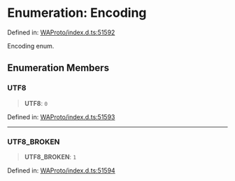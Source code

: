 # Enumeration: Encoding

Defined in: [WAProto/index.d.ts:51592](https://github.com/Fokusdotid/bail/blob/3bd64a6fd6e8fc52d3ec9ba842534bed26103555/WAProto/index.d.ts#L51592)

Encoding enum.

## Enumeration Members

### UTF8

> **UTF8**: `0`

Defined in: [WAProto/index.d.ts:51593](https://github.com/Fokusdotid/bail/blob/3bd64a6fd6e8fc52d3ec9ba842534bed26103555/WAProto/index.d.ts#L51593)

***

### UTF8\_BROKEN

> **UTF8\_BROKEN**: `1`

Defined in: [WAProto/index.d.ts:51594](https://github.com/Fokusdotid/bail/blob/3bd64a6fd6e8fc52d3ec9ba842534bed26103555/WAProto/index.d.ts#L51594)
